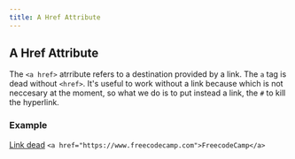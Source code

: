 ```yaml
---
title: A Href Attribute
---
```

## A Href Attribute

The `<a href>` atrribute refers to a destination provided by a link. The `a` tag is dead without `<href>`. It's useful to work without a link because which is not neccesary at the moment, so what we do is to put instead a link, the `#` to kill the hyperlink.

### Example
<a href="#">Link dead</a>
`<a href="https://www.freecodecamp.com">FreecodeCamp</a>`
